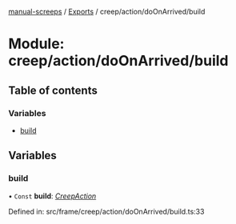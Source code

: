 [manual-screeps](../README.md) / [Exports](../modules.md) / creep/action/doOnArrived/build

# Module: creep/action/doOnArrived/build

## Table of contents

### Variables

- [build](creep_action_doonarrived_build.md#build)

## Variables

### build

• `Const` **build**: [*CreepAction*](../interfaces/creep_action_doonarrived.creepaction.md)

Defined in: src/frame/creep/action/doOnArrived/build.ts:33
